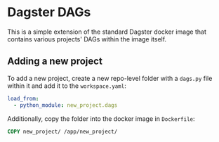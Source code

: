 # Dagster DAGs

This is a simple extension of the standard Dagster docker image that contains various projects' DAGs within the image itself.

## Adding a new project

To add a new project, create a new repo-level folder with a `dags.py` file within it and add it to the `workspace.yaml`:

```yaml
load_from:
  - python_module: new_project.dags
```

Additionally, copy the folder into the docker image in `Dockerfile`:

```Dockerfile
COPY new_project/ /app/new_project/
```

